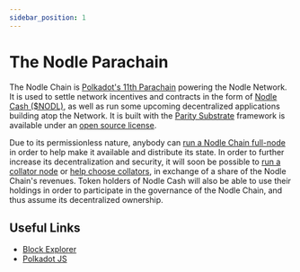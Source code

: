 ```yaml
---
sidebar_position: 1
---
```


# The Nodle Parachain
The Nodle Chain is [Polkadot's 11th Parachain](https://wiki.polkadot.network/docs/learn-parachains) powering the Nodle Network. It is used to settle network incentives and contracts in the form of [Nodle Cash ($NODL)](nodl), as well as run some upcoming decentralized applications building atop the Network. It is built with the [Parity Substrate](https://substrate.io/) framework is available under an [open source license](https://github.com/NodleCode/chain).

Due to its permissionless nature, anybody can [run a Nodle Chain full-node](run-a-node) in order to help make it available and distribute its state. In order to further increase its decentralization and security, it will soon be possible to [run a collator node](become-a-collator) or [help choose collators](stake-your-nodle-cash), in exchange of a share of the Nodle Chain's revenues. Token holders of Nodle Cash will also be able to use their holdings in order to participate in the governance of the Nodle Chain, and thus assume its decentralized ownership.

## Useful Links
- [Block Explorer](https://nodle.subscan.io/)
- [Polkadot JS](https://polkadot.js.org/apps/?rpc=wss%3A%2F%2Fnodle-parachain.api.onfinality.io%2Fpublic-ws#/explorer)